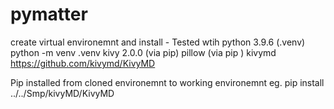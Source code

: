 # pymatter
create virtual environemnt and install - Tested wtih python 3.9.6 (.venv)
    python -m venv .venv
kivy 2.0.0 (via pip)
pillow (via pip )
kivymd https://github.com/kivymd/KivyMD 

Pip installed from cloned environemnt to working environemnt 
    eg. pip install ../../Smp/kivyMD/KivyMD